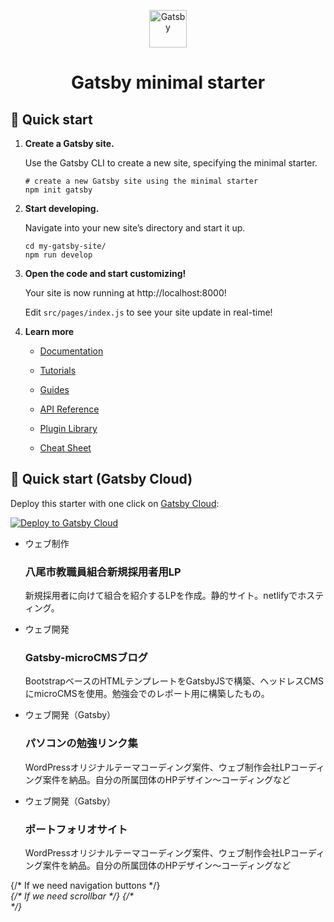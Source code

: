 <p align="center">
  <a href="https://www.gatsbyjs.com/?utm_source=starter&utm_medium=readme&utm_campaign=minimal-starter">
    <img alt="Gatsby" src="https://www.gatsbyjs.com/Gatsby-Monogram.svg" width="60" />
  </a>
</p>
<h1 align="center">
  Gatsby minimal starter
</h1>

## 🚀 Quick start

1.  **Create a Gatsby site.**

    Use the Gatsby CLI to create a new site, specifying the minimal starter.

    ```shell
    # create a new Gatsby site using the minimal starter
    npm init gatsby
    ```

2.  **Start developing.**

    Navigate into your new site’s directory and start it up.

    ```shell
    cd my-gatsby-site/
    npm run develop
    ```

3.  **Open the code and start customizing!**

    Your site is now running at http://localhost:8000!

    Edit `src/pages/index.js` to see your site update in real-time!

4.  **Learn more**

    - [Documentation](https://www.gatsbyjs.com/docs/?utm_source=starter&utm_medium=readme&utm_campaign=minimal-starter)

    - [Tutorials](https://www.gatsbyjs.com/tutorial/?utm_source=starter&utm_medium=readme&utm_campaign=minimal-starter)

    - [Guides](https://www.gatsbyjs.com/tutorial/?utm_source=starter&utm_medium=readme&utm_campaign=minimal-starter)

    - [API Reference](https://www.gatsbyjs.com/docs/api-reference/?utm_source=starter&utm_medium=readme&utm_campaign=minimal-starter)

    - [Plugin Library](https://www.gatsbyjs.com/plugins?utm_source=starter&utm_medium=readme&utm_campaign=minimal-starter)

    - [Cheat Sheet](https://www.gatsbyjs.com/docs/cheat-sheet/?utm_source=starter&utm_medium=readme&utm_campaign=minimal-starter)

## 🚀 Quick start (Gatsby Cloud)

Deploy this starter with one click on [Gatsby Cloud](https://www.gatsbyjs.com/cloud/):

[<img src="https://www.gatsbyjs.com/deploynow.svg" alt="Deploy to Gatsby Cloud">](https://www.gatsbyjs.com/dashboard/deploynow?url=https://github.com/gatsbyjs/gatsby-starter-minimal)


 <div className="js-card-outer swiper">
                <ul className="p-works__card-list swiper-wrapper js-card-list">
                  <li className="p-works__card-wrapper swiper-slide js-card">
                    <div className="p-works__card">
                      <div className="p-works__card__inner">
                        <div className="p-works__drop">
                          <div className="p-works__drop__inner">
                            <span className="p-works__tag">ウェブ制作</span>
                            <h3 className="p-works__title">
                              八尾市教職員組合新規採用者用LP
                            </h3>
                            <figure className="p-works__image">
                              <StaticImage
                                src="../images/works/works-ytu-rookies.png"
                                alt=""
                              />
                            </figure>
                          </div>
                        </div>
                        <p className="p-works__text">
                          新規採用者に向けて組合を紹介するLPを作成。静的サイト。netlifyでホスティング。
                        </p>
                        <a href="#" className="p-works__nav-to-detail">
                          <StaticImage
                            src="../images/works/view-details.png"
                            className="p-works__nav-to-detail__image"
                            alt=""
                          />
                        </a>
                      </div>
                    </div>
                  </li>
                  <li className="p-works__card-wrapper swiper-slide js-card">
                    <div className="p-works__card">
                      <div href="#" className="p-works__card__inner">
                        <div className="p-works__drop">
                          <div className="p-works__drop__inner">
                            <span className="p-works__tag">ウェブ開発</span>
                            <h3 className="p-works__title">
                              Gatsby-microCMSブログ
                            </h3>
                            <figure className="p-works__image">
                              <StaticImage
                                src="../images/works/works-gatsby-micro.png"
                                alt=""
                              />
                            </figure>
                          </div>
                        </div>
                        <p className="p-works__text">
                          BootstrapベースのHTMLテンプレートをGatsbyJSで構築、ヘッドレスCMSにmicroCMSを使用。勉強会でのレポート用に構築したもの。
                        </p>
                        <a href="#" className="p-works__nav-to-detail">
                          <StaticImage
                            src="../images/works/view-details.png"
                            className="p-works__nav-to-detail__image"
                            alt=""
                          />
                        </a>
                      </div>
                    </div>
                  </li>
                  <li className="p-works__card-wrapper swiper-slide js-card">
                    <div className="p-works__card">
                      <div href="#" className="p-works__card__inner">
                        <div className="p-works__drop">
                          <div className="p-works__drop__inner">
                            <span className="p-works__tag">
                              ウェブ開発（Gatsby）
                            </span>
                            <h3 className="p-works__title">
                              パソコンの勉強リンク集
                            </h3>
                            <figure className="p-works__image">
                              <StaticImage
                                src="../images/works/study-link.png"
                                alt=""
                              />
                            </figure>
                          </div>
                        </div>
                        <p className="p-works__text">
                          WordPressオリジナルテーマコーディング案件、ウェブ制作会社LPコーディング案件を納品。自分の所属団体のHPデザイン〜コーディングなど
                        </p>
                        <a href="#" className="p-works__nav-to-detail">
                          <StaticImage
                            src="../images/works/view-details.png"
                            className="p-works__nav-to-detail__image"
                            alt=""
                          />
                        </a>
                      </div>
                    </div>
                  </li>
                  <li className="p-works__card-wrapper swiper-slide js-card">
                    <div className="p-works__card">
                      <div href="#" className="p-works__card__inner">
                        <div className="p-works__drop">
                          <div className="p-works__drop__inner">
                            <span className="p-works__tag">
                              ウェブ開発（Gatsby）
                            </span>
                            <h3 className="p-works__title">
                              ポートフォリオサイト
                            </h3>
                            <figure className="p-works__image">
                              <StaticImage
                                src="../images/works/works_portfolio.png"
                                alt=""
                              />
                            </figure>
                          </div>
                        </div>
                        <p className="p-works__text">
                          WordPressオリジナルテーマコーディング案件、ウェブ制作会社LPコーディング案件を納品。自分の所属団体のHPデザイン〜コーディングなど
                        </p>
                        <a href="#" className="p-works__nav-to-detail">
                          <StaticImage
                            src="../images/works/view-details.png"
                            className="p-works__nav-to-detail__image"
                            alt=""
                          />
                        </a>
                      </div>
                    </div>
                  </li>
                </ul>
                <div className="swiper-pagination" />
                {/* If we need navigation buttons */}
                <div className="swiper-button-prev">
                  <i className="fa-solid fa-play" />
                </div>
                <div className="swiper-button-next">
                  <i className="fa-solid fa-play" />
                </div>
                {/* If we need scrollbar */}
                {/* <div class="swiper-scrollbar"></div> */}
              </div>
